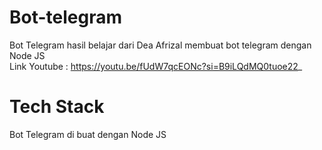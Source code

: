 # Bot-telegram
Bot Telegram hasil belajar dari Dea Afrizal membuat bot telegram dengan Node JS <br>
Link Youtube : https://youtu.be/fUdW7qcEONc?si=B9iLQdMQ0tuoe22_

# Tech Stack
Bot Telegram di buat dengan Node JS

